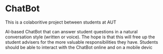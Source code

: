 # ChatBot

This is a colaboritive project between students at AUT

AI-based ChatBot that can answer student questions in 
a natural conversation style (written or voice). The hope is that this will free up the student 
advisers for the more valuable responsibilities they have. Students should be able to interact 
with the ChatBot online and on a mobile devic
